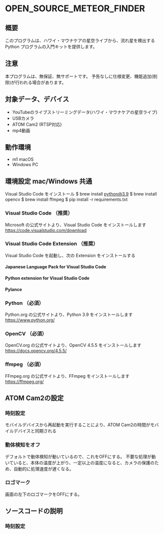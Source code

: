 # OPEN_SOURCE_METEOR_FINDER

## 概要

このプログラムは、ハワイ・マウナケアの星空ライブから、流れ星を検出する Python プログラムの入門キットを提供します。

## 注意
本プログラムは、無保証、無サポートです。
予告なしに仕様変更、機能追加(削除)が行われる場合があります。

## 対象データ、デバイス
* YouTubeのライブストリーミングデータ(ハワイ・マウナケアの星空ライブ)
* USBカメラ
* ATOM Cam2 (RTSP対応)
* mp4動画

## 動作環境
* m1 macOS
* Windows PC 
  
## 環境設定 mac/Windows 共通
  Visual Studio Code をインストール
  $ brew install python@3.9
  $ brew install opencv
  $ brew install ffmpeg
  $ pip install -r requirements.txt

  ### Visual Studio Code （推奨）
  Microsoft の公式サイトより、Visual Studio Code をインストールします
  https://code.visualstudio.com/download

  ### Visual Studio Code Extension （推奨）
  Visual Studio Code を起動し、次の Extension をインストールする
  #### Japanese Language Pack for Visual Studio Code
  #### Python extension for Visual Studio Code
  #### Pylance

  ### Python （必須）
  Python.org の公式サイトより、Python 3.9 をインストールします
  https://www.python.org/ 

  ### OpenCV （必須）
  OpenCV.org の公式サイトより、OpenCV 4.5.5 をインストールします
  https://docs.opencv.org/4.5.5/

  ### ffmpeg （必須）
  FFmpeg.org の公式サイトより、FFmpeg をインストールします
  https://ffmpeg.org/

## ATOM Cam2の設定
  ### 時刻設定
  モバイルデバイスから再起動を実行することにより、ATOM Cam2の時間がモバイルデバイスと同期される
  ### 動体検知をオフ
  デフォルトで動体検知が動いているので、これをOFFにする。
  不要な処理が動いていると、本体の温度が上がり、一定以上の温度になると、カメラの保護のため、自動的に処理速度が遅くなる。
  ### ロゴマーク
  画面の左下のロゴマークをOFFにする。

## ソースコードの説明
### 時刻設定
